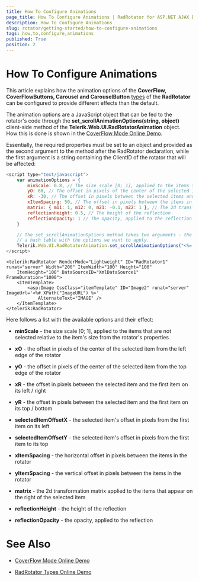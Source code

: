 ```yaml
---
title: How To Configure Animations
page_title: How To Configure Animations | RadRotator for ASP.NET AJAX Documentation
description: How To Configure Animations
slug: rotator/getting-started/how-to-configure-animations
tags: how,to,configure,animations
published: True
position: 2
---
```


# How To Configure Animations

This article explains how the animation options of the **CoverFlow, CoverFlowButtons, Carousel and CarouselButton** [types](http://demos.telerik.com/aspnet-ajax/rotator/examples/rotatortypes/defaultcs.aspx) of the **RadRotator** can be configured to provide different effects than the default.

The animation options are a JavaScript object that can be fed to the rotator's code through the **set_scrollAnimationOptions(string, object)** client-side method of the **Telerik.Web.UI.RadRotatorAnimation** object. How this is done is shown in the [CoverFlow Mode Online Demo](http://demos.telerik.com/aspnet-ajax/rotator/examples/coverflowmode/defaultcs.aspx).

Essentially, the required properties must be set to an object and provided as the second argument to the method after the RadRotator declaration, while the first argument is a string containing the ClientID of the rotator that will be affected:

````JavaScript
<script type="text/javascript">
	var animationOptions = {
		minScale: 0.8, // The size scale [0; 1], applied to the items that are not selected.
		yO: 60, // The offset in pixels of the center of the selected item from the top edge of the rotator.
		xR: -30, // The offset in pixels between the selected items and the first item on the left and on the right of the selected item.
		xItemSpacing: 50, // The offset in pixels between the items in the rotator.
		matrix: { m11: 1, m12: 0, m21: -0.1, m22: 1 }, // The 2d transformation matrix, applied to the items that appear on the right of the selected item.
		reflectionHeight: 0.5, // The height of the reflection
		reflectionOpacity: 1 // The opacity, applied to the reflection
	}

	// The set_scrollAnimationOptions method takes two arguments - the first one is the ClientID of the rotator, which we want to configure and the second one is
	// a hash table with the options we want to apply.
	Telerik.Web.UI.RadRotatorAnimation.set_scrollAnimationOptions("<%= RadRotator1.ClientID %>", animationOptions);
</script>
````

````ASP.NET
<telerik:RadRotator RenderMode="Lightweight" ID="RadRotator1" runat="server" Width="200" ItemWidth="100" Height="100"
	ItemHeight="100" DataSourceID="XmlDataSource1" FrameDuration="1000">
	<ItemTemplate>
		<asp:Image CssClass="itemTemplate" ID="Image2" runat="server" ImageUrl='<%# XPath("ImageURL") %>'
			AlternateText="IMAGE" />
	</ItemTemplate>
</telerik:RadRotator>
````

Here follows a list with the available options and their effect:

* **minScale** - the size scale [0; 1], applied to the items that are not selected relative to the item's size from the rotator's properties

* **xO** - the offset in pixels of the center of the selected item from the left edge of the rotator

* **yO** - the offset in pixels of the center of the selected item from the top edge of the rotator

* **xR** - the offset in pixels between the selected item and the first item on its left / right

* **yR** - the offset in pixels between the selected item and the first item on its top / bottom

* **selectedItemOffsetX** - the selected item's offset in pixels from the first item on its left

* **selectedItemOffsetY** - the selected item's offset in pixels from the first item to its top

* **xItemSpacing** - the horizontal offset in pixels between the items in the rotator

* **yItemSpacing** - the vertical offset in pixels between the items in the rotator

* **matrix** - the 2d transformation matrix applied to the items that appear on the right of the selected item

* **reflectionHeight** - the height of the reflection

* **reflectionOpacity** - the opacity, applied to the reflection

# See Also

 * [CoverFlow Mode Online Demo](http://demos.telerik.com/aspnet-ajax/rotator/examples/coverflowmode/defaultcs.aspx)

 * [RadRotator Types Online Demo](http://demos.telerik.com/aspnet-ajax/rotator/examples/rotatortypes/defaultcs.aspx)
